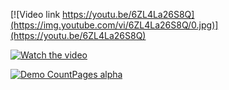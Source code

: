 
[![Video link https://youtu.be/6ZL4La26S8Q](https://img.youtube.com/vi/6ZL4La26S8Q/0.jpg)](https://youtu.be/6ZL4La26S8Q)

[![Watch the video](https://raw.github.com/GabLeRoux/WebMole/master/ressources/WebMole_Youtube_Video.png)](https://youtu.be/6ZL4La26S8Q)


[![Demo CountPages alpha](https://media.giphy.com/media/QQ4QcLTbY7IVq/giphy.gif)](https://youtu.be/6ZL4La26S8Q)

